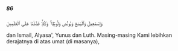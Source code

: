 ##### 86

<span class="ayah">وَإِسْمَٰعِيلَ وَٱلْيَسَعَ وَيُونُسَ وَلُوطًۭا ۚ وَكُلًّۭا فَضَّلْنَا عَلَى ٱلْعَٰلَمِينَ</span>

<span class="ayah_translation">dan Ismail, Alyasa', Yunus dan Luth. Masing-masing Kami lebihkan derajatnya di atas umat (di masanya),</span>

